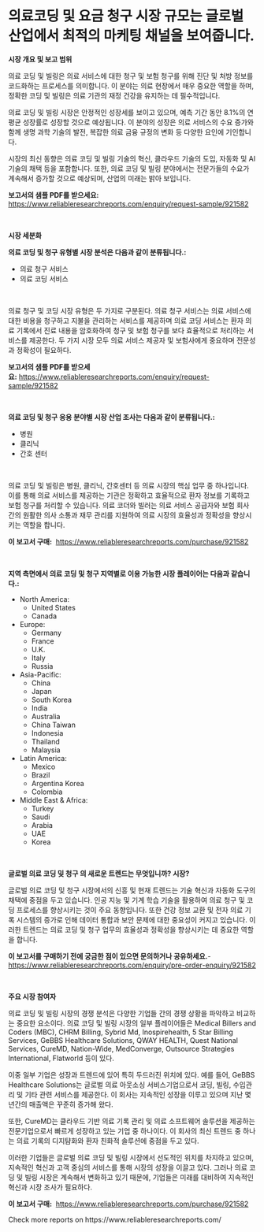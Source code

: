 <p><h1>의료코딩 및 요금 청구 시장 규모는 글로벌 산업에서 최적의 마케팅 채널을 보여줍니다.</h1></p><p><strong>시장 개요 및 보고 범위</strong></p>
<p><p>의료 코딩 및 빌링은 의료 서비스에 대한 청구 및 보험 청구를 위해 진단 및 처방 정보를 코드화하는 프로세스를 의미합니다. 이 분야는 의료 현장에서 매우 중요한 역할을 하며, 정확한 코딩 및 빌링은 의료 기관의 재정 건강을 유지하는 데 필수적입니다.</p><p>의료 코딩 및 빌링 시장은 안정적인 성장세를 보이고 있으며, 예측 기간 동안 8.1%의 연평균 성장률로 성장할 것으로 예상됩니다. 이 분야의 성장은 의료 서비스의 수요 증가와 함께 생명 과학 기술의 발전, 복잡한 의료 금융 규정의 변화 등 다양한 요인에 기인합니다.</p><p>시장의 최신 동향은 의료 코딩 및 빌링 기술의 혁신, 클라우드 기술의 도입, 자동화 및 AI 기술의 채택 등을 포함합니다. 또한, 의료 코딩 및 빌링 분야에서는 전문가들의 수요가 계속해서 증가할 것으로 예상되며, 산업의 미래는 밝아 보입니다.</p></p>
<p><strong>보고서의 샘플 PDF를 받으세요:</strong> <a href="https://www.reliableresearchreports.com/enquiry/request-sample/921582">https://www.reliableresearchreports.com/enquiry/request-sample/921582</a></p>
<p>&nbsp;</p>
<p><strong>시장 세분화</strong></p>
<p><strong>의료 코딩 및 청구 유형별 시장 분석은 다음과 같이 분류됩니다.:</strong></p>
<p><ul><li>의료 청구 서비스</li><li>의료 코딩 서비스</li></ul></p>
<p>&nbsp;</p>
<p><p>의료 청구 및 코딩 시장 유형은 두 가지로 구분된다. 의료 청구 서비스는 의료 서비스에 대한 비용을 청구하고 지불을 관리하는 서비스를 제공하며 의료 코딩 서비스는 환자 의료 기록에서 진료 내용을 암호화하여 청구 및 보험 청구를 보다 효율적으로 처리하는 서비스를 제공한다. 두 가지 시장 모두 의료 서비스 제공자 및 보험사에게 중요하며 전문성과 정확성이 필요하다.</p></p>
<p><strong>보고서의 샘플 PDF를 받으세요:</strong>&nbsp;<a href="https://www.reliableresearchreports.com/enquiry/request-sample/921582">https://www.reliableresearchreports.com/enquiry/request-sample/921582</a></p>
<p>&nbsp;</p>
<p><strong> 의료 코딩 및 청구 응용 분야별 시장 산업 조사는 다음과 같이 분류됩니다.:</strong></p>
<p><ul><li>병원</li><li>클리닉</li><li>간호 센터</li></ul></p>
<p>&nbsp;</p>
<p><p>의료 코딩 및 빌링은 병원, 클리닉, 간호센터 등 의료 시장의 핵심 업무 중 하나입니다. 이를 통해 의료 서비스를 제공하는 기관은 정확하고 효율적으로 환자 정보를 기록하고 보험 청구를 처리할 수 있습니다. 의료 코더와 빌러는 의료 서비스 공급자와 보험 회사 간의 원활한 의사 소통과 재무 관리를 지원하여 의료 시장의 효율성과 정확성을 향상시키는 역할을 합니다.</p></p>
<p><strong>이 보고서 구매:</strong>&nbsp; <a href="https://www.reliableresearchreports.com/purchase/921582">https://www.reliableresearchreports.com/purchase/921582</a></p>
<p>&nbsp;</p>
<p><strong>지역 측면에서 의료 코딩 및 청구 지역별로 이용 가능한 시장 플레이어는 다음과 같습니다.:</strong></p>
<p><ul>
    <li>
        North America:
        <ul>
            <li>United States</li>
            <li>Canada</li>
        </ul>
    </li>
    <li>
        Europe:
        <ul>
            <li>Germany</li>
            <li>France</li>
            <li>U.K.</li>
            <li>Italy</li>
            <li>Russia</li>
        </ul>
    </li>
    <li>
        Asia-Pacific:
        <ul>
            <li>China</li>
            <li>Japan</li>
            <li>South Korea</li>
            <li>India</li>
            <li>Australia</li>
            <li>China Taiwan</li>
            <li>Indonesia</li>
            <li>Thailand</li>
            <li>Malaysia</li>
        </ul>
    </li>
    <li>
        Latin America:
        <ul>
            <li>Mexico</li>
            <li>Brazil</li>
            <li>Argentina Korea</li>
            <li>Colombia</li>
        </ul>
    </li>
    <li>
        Middle East & Africa:
        <ul>
            <li>Turkey</li>
            <li>Saudi</li>
            <li>Arabia</li>
            <li>UAE</li>
            <li>Korea</li>
        </ul>
    </li>
    </ul></p>
<p>&nbsp;</p>
<p><strong>글로벌 의료 코딩 및 청구 의 새로운 트렌드는 무엇입니까? 시장?</strong></p>
<p><p>글로벌 의료 코딩 및 청구 시장에서의 신흥 및 현재 트렌드는 기술 혁신과 자동화 도구의 채택에 중점을 두고 있습니다. 인공 지능 및 기계 학습 기술을 활용하여 의료 청구 및 코딩 프로세스를 향상시키는 것이 주요 동향입니다. 또한 건강 정보 교환 및 전자 의료 기록 시스템의 증가로 인해 데이터 통합과 보안 문제에 대한 중요성이 커지고 있습니다. 이러한 트렌드는 의료 코딩 및 청구 업무의 효율성과 정확성을 향상시키는 데 중요한 역할을 합니다.</p></p>
<p><strong>이 보고서를 구매하기 전에 궁금한 점이 있으면 문의하거나 공유하세요.</strong>- <a href="https://www.reliableresearchreports.com/enquiry/pre-order-enquiry/921582">https://www.reliableresearchreports.com/enquiry/pre-order-enquiry/921582</a></p>
<p>&nbsp;</p>
<p><strong>주요 시장 참여자</strong></p>
<p><p>의료 코딩 및 빌링 시장의 경쟁 분석은 다양한 기업들 간의 경쟁 상황을 파악하고 비교하는 중요한 요소이다. 의료 코딩 및 빌링 시장의 일부 플레이어들은 Medical Billers and Coders (MBC), CHRM Billing, Sybrid Md, Inospirehealth, 5 Star Billing Services, GeBBS Healthcare Solutions, QWAY HEALTH, Quest National Services, CureMD, Nation-Wide, MedConverge, Outsource Strategies International, Flatworld 등이 있다.</p><p>이중 일부 기업은 성장과 트렌드에 있어 특히 두드러진 위치에 있다. 예를 들어, GeBBS Healthcare Solutions는 글로벌 의료 아웃소싱 서비스기업으로서 코딩, 빌링, 수입관리 및 기타 관련 서비스를 제공한다. 이 회사는 지속적인 성장을 이루고 있으며 지난 몇 년간의 매출액은 꾸준히 증가해 왔다.</p><p>또한, CureMD는 클라우드 기반 의료 기록 관리 및 의료 소프트웨어 솔루션을 제공하는 전문기업으로서 빠르게 성장하고 있는 기업 중 하나이다. 이 회사의 최신 트렌드 중 하나는 의료 기록의 디지턈화와 환자 친화적 솔루션에 중점을 두고 있다.</p><p>이러한 기업들은 글로벌 의료 코딩 및 빌링 시장에서 선도적인 위치를 차지하고 있으며, 지속적인 혁신과 고객 중심의 서비스를 통해 시장의 성장을 이끌고 있다. 그러나 의료 코딩 및 빌링 시장은 계속해서 변화하고 있기 때문에, 기업들은 미래를 대비하여 지속적인 혁신과 시장 조사가 필요하다.</p></p>
<p><strong>이 보고서 구매:</strong>&nbsp;&nbsp;<a href="https://www.reliableresearchreports.com/purchase/921582">https://www.reliableresearchreports.com/purchase/921582</a></p>
<p>Check more reports on https://www.reliableresearchreports.com/</p>
